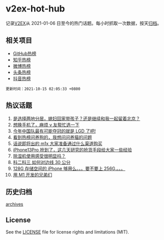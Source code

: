# v2ex-hot-hub

 记录[V2EX](https://www.v2ex.com/)从 2021-01-06 日至今的热门话题。每小时抓取一次数据，按天[归档](archives)。
 
 ## 相关项目

- [GitHub热榜](https://github.com/snaildev/github-hot-hub)
- [知乎热榜](https://github.com/snaildev/zhihu-hot-hub)
- [微博热榜](https://github.com/snaildev/weibo-hot-hub)
- [头条热榜](https://github.com/snaildev/toutiao-hot-hub)
- [抖音热榜](https://github.com/snaildev/douyin-hot-hub)


 `更新时间：2021-10-15 02:05:33 +0800`

## 热议话题

1. [是选择两地分居，媳妇回家带孩子？还是继续和我一起留着北京？](https://www.v2ex.com/t/807695)
1. [想换手机了，麻烦 v 友帮忙选一下](https://www.v2ex.com/t/807723)
1. [今年中国队最有可能夺冠的就是 LGD 了吧!](https://www.v2ex.com/t/807699)
1. [看到热榜问养狗的，我想问问养猫的问题](https://www.v2ex.com/t/807702)
1. [话说即将出的 m1x 大家准备通过什么渠道购买](https://www.v2ex.com/t/807701)
1. [iPhone13Pro 抢到了，这几天研究的抢货手段给大家一些经验](https://www.v2ex.com/t/807729)
1. [除湿机使用感受很明显吗？](https://www.v2ex.com/t/807708)
1. [科二科三 如何对边线 30 公分](https://www.v2ex.com/t/807755)
1. [128G 存储空间的 iPhone 够用么。。。要不要上 256G.。。。](https://www.v2ex.com/t/807772)
1. [用 M1 开发的兄弟们](https://www.v2ex.com/t/807782)

## 历史归档

[archives](archives)

## License

See the [LICENSE](LICENSE) file for license rights and limitations (MIT).
